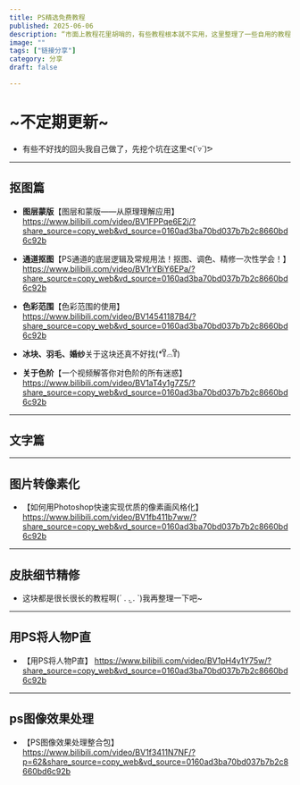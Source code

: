 ```yaml
---
title: PS精选免费教程
published: 2025-06-06
description: “市面上教程花里胡哨的，有些教程根本就不实用，这里整理了一些自用的教程链接，希望对你有帮助~”
image: ""
tags: ["链接分享"]
category: 分享
draft: false 

---
```



# ~不定期更新~
- 有些不好找的回头我自己做了，先挖个坑在这里ᕙ(`▿´)ᕗ

------

## 抠图篇

- **图层蒙版**【图层和蒙版——从原理理解应用】 
https://www.bilibili.com/video/BV1FPPqe6E2j/?share_source=copy_web&vd_source=0160ad3ba70bd037b7b2c8660bd6c92b



- **通道抠图**【PS通道的底层逻辑及常规用法！抠图、调色、精修一次性学会！】 https://www.bilibili.com/video/BV1rYBiY6EPa/?share_source=copy_web&vd_source=0160ad3ba70bd037b7b2c8660bd6c92b



- **色彩范围**【色彩范围的使用】 https://www.bilibili.com/video/BV14541187B4/?share_source=copy_web&vd_source=0160ad3ba70bd037b7b2c8660bd6c92b



- **冰块、羽毛、婚纱**关于这块还真不好找(*꒦ິ⌓꒦ີ)



- **关于色阶**【一个视频解答你对色阶的所有迷惑】 https://www.bilibili.com/video/BV1aT4y1g7Z5/?share_source=copy_web&vd_source=0160ad3ba70bd037b7b2c8660bd6c92b

------

## 文字篇



------

## 图片转像素化

- 【如何用Photoshop快速实现优质的像素画风格化】 https://www.bilibili.com/video/BV1fb411b7ww/?share_source=copy_web&vd_source=0160ad3ba70bd037b7b2c8660bd6c92b

------

## 皮肤细节精修

- 这块都是很长很长的教程啊(´ . .̫ . `)我再整理一下吧~

------

## 用PS将人物P直

- 【用PS将人物P直】 https://www.bilibili.com/video/BV1pH4y1Y75w/?share_source=copy_web&vd_source=0160ad3ba70bd037b7b2c8660bd6c92b

------

## ps图像效果处理

- 【PS图像效果处理整合包】 https://www.bilibili.com/video/BV1f3411N7NF/?p=62&share_source=copy_web&vd_source=0160ad3ba70bd037b7b2c8660bd6c92b

